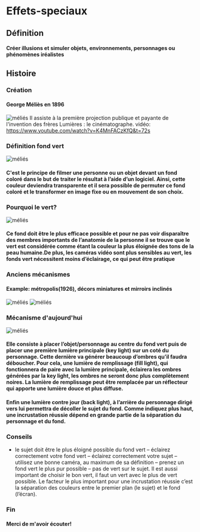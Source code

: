 # Effets-speciaux
## Définition
#### Créer illusions et simuler objets, environnements, personnages ou phénomènes iréalistes
## Histoire
### Création
#### George Méliès en 1896
![méliés](media/George_Melies.jpg)
 Il assiste à la première projection publique et payante de l'invention des frères Lumières : le cinématographe.
vidéo: https://www.youtube.com/watch?v=K4MnFACzKfQ&t=72s
### Définition fond vert
![méliés](media/studio-photo-fond-vert.jpg)
#### C'est le principe de filmer une personne ou un objet devant un fond coloré dans le but de traiter le résultat à l’aide d’un logiciel. Ainsi, cette couleur deviendra transparente et il sera possible de permuter ce fond coloré et le transformer en image fixe ou en mouvement de son choix.
### Pourquoi le vert?
![méliés](media/PalierVert.jpg)
#### Ce fond doit être le plus efficace possible et pour ne pas voir disparaître des membres importants de  l’anatomie de la personne il se trouve que le vert est considérée comme étant la couleur la plus éloignée des tons de la peau humaine.De plus, les caméras vidéo sont plus sensibles au vert, les fonds vert nécessitent moins d’éclairage, ce qui peut être pratique
### Anciens mécanismes
#### Example: métropolis(1926), décors miniatures et mirroirs inclinés
![méliés](media/metropolis.jfif)
![méliés](media/mirroir.jfif)
### Mécanisme d'aujourd'hui
![méliés](media/video1.jpg)
####  Elle consiste à placer l’objet/personnage au centre du fond vert puis de placer une première lumière principale (key light) sur un coté du personnage. Cette dernière va générer beaucoup d’ombres  qu’il faudra déboucher. Pour cela, une lumière de remplissage (fill light), qui fonctionnera de paire avec la lumière principale, éclairera les ombres générées par la key light, les ombres ne seront donc plus complètement noires. La lumière de remplissage peut être remplacée par un réflecteur qui apporte une lumière douce et plus diffuse. 
#### Enfin une lumière contre jour (back light), à l’arrière du personnage dirigé vers lui permettra de décoller le sujet du fond. Comme indiquez plus haut, une incrustation réussie dépend en grande partie de la séparation du personnage et du fond.
### Conseils
- le sujet doit être le plus éloigné possible du fond vert
– éclairez correctement votre fond vert
– éclairez correctement votre sujet
– utilisez une bonne caméra, au maximum de sa définition
– prenez un fond vert le plus pur possible
– pas de vert sur le sujet. Il est aussi important de choisir le bon vert, il faut un vert avec le plus de vert possible.
Le facteur le plus important pour une incrustation réussie c’est la séparation des couleurs entre le premier plan (le sujet) et le fond (l’écran).
### Fin 
#### Merci de m'avoir écouter!
